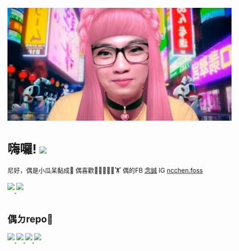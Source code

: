 [![Header](https://raw.githubusercontent.com/ncchen99/ncchen99/main/me.jpg "Header")](https://some-url.dev/)

# 嗨囉! <img src="https://raw.githubusercontent.com/MartinHeinz/MartinHeinz/master/wave.gif" width="30px">

尼好，偶是小瓜呆黏成🧒 偶喜歡👨‍💻🏊‍♂🏓🏋
偶的FB [念誠](https://www.facebook.com/WHCSCKids/)
   IG [ncchen.foss](https://www.instagram.com/ncchen.foss/)

		



<a href="https://github.com/ncchen99">
  <img align="center" src="https://github-readme-stats.vercel.app/api?username=ncchen99&theme=material-palenight&show_icons=true&border_radius=10%" style="margin-bottom: 20px;"/>
</a>
<a href="https://github.com/ncchen99">
  <img align="center" src="https://github-readme-stats.vercel.app/api/top-langs/?username=ncchen99&theme=material-palenight&border_radius=10%&langs_count=3" style="max-width: 100%;margin-bottom: 20px;"/>
</a>
</br>

## 偶ㄉrepo🚀

<a href="https://github.com/ncchen99/2048">
  <img align="center" src="https://github-readme-stats.vercel.app/api/pin/?username=ncchen99&repo=2048&theme=material-palenight&border_radius=10%" style="max-width: 100%;margin-bottom: 20px;"/>
</a>

<a href="https://github.com/ncchen99/lineBot">
  <img align="center" src="https://github-readme-stats.vercel.app/api/pin/?username=ncchen99&repo=lineBot&theme=material-palenight&border_radius=10%" style="max-width: 100%;margin-bottom: 20px;"/>
</a>

<a href="https://github.com/ncchen99/bulletin">
  <img align="center" src="https://github-readme-stats.vercel.app/api/pin/?username=ncchen99&repo=bulletin&theme=material-palenight&border_radius=10%" style="max-width: 100%;margin-bottom: 20px;"/>
</a>

<a href="https://github.com/ncchen99/InstaAutoLikingBot">
  <img align="center" src="https://github-readme-stats.vercel.app/api/pin/?username=ncchen99&repo=InstaAutoLikingBot&theme=material-palenight&border_radius=10%" style="max-width: 100%;margin-bottom: 20px;"/>
</a>


